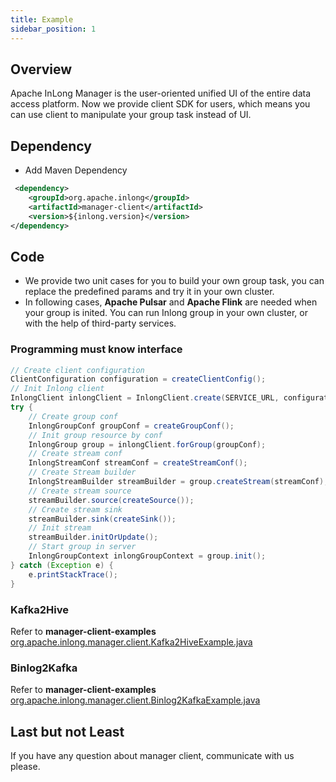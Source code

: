 ```yaml
---
title: Example
sidebar_position: 1
---
```


## Overview

Apache InLong Manager is the user-oriented unified UI of the entire data access platform. Now we provide client SDK for users,
which means you can use client to manipulate your group task instead of UI.

## Dependency

- Add Maven Dependency
```xml
 <dependency>
    <groupId>org.apache.inlong</groupId>
    <artifactId>manager-client</artifactId>
    <version>${inlong.version}</version>
</dependency>
```

## Code

- We provide two unit cases for you to build your own group task, you can replace the predefined params and try it in your own cluster.
- In following cases, **Apache Pulsar** and **Apache Flink** are needed when your group is inited. You can run Inlong group in your own cluster, or with the help of third-party services.

### Programming must know interface

```java
// Create client configuration
ClientConfiguration configuration = createClientConfig();
// Init Inlong client
InlongClient inlongClient = InlongClient.create(SERVICE_URL, configuration);
try {
    // Create group conf
    InlongGroupConf groupConf = createGroupConf();
    // Init group resource by conf
    InlongGroup group = inlongClient.forGroup(groupConf);
    // Create stream conf
    InlongStreamConf streamConf = createStreamConf();
    // Create Stream builder 
    InlongStreamBuilder streamBuilder = group.createStream(streamConf);
    // Create stream source
    streamBuilder.source(createSource());
    // Create stream sink
    streamBuilder.sink(createSink());
    // Init stream 
    streamBuilder.initOrUpdate();
    // Start group in server
    InlongGroupContext inlongGroupContext = group.init();
} catch (Exception e) {
    e.printStackTrace();
}
```

### Kafka2Hive

Refer to **manager-client-examples**
[org.apache.inlong.manager.client.Kafka2HiveExample.java](https://github.com/apache/inlong/blob/master/inlong-manager/manager-client-examples/src/test/java/org/apache/inlong/manager/client/Kafka2HiveExample.java)

### Binlog2Kafka

Refer to **manager-client-examples**
[org.apache.inlong.manager.client.Binlog2KafkaExample.java](https://github.com/apache/inlong/blob/master/inlong-manager/manager-client-examples/src/test/java/org/apache/inlong/manager/client/Binlog2KafkaExample.java)

## Last but not Least

If you have any question about manager client, communicate with us please.